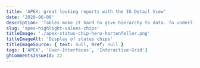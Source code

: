 ```yaml
---
title: 'APEX: great looking reports with the IG Detail View'
date: '2020-06-08'
description: 'Tables make it hard to give hierarchy to data. To underline the importance of certain values in a table you can use chips that highlight the values with colors.'
slug: 'apex-highlight-values-chips'
titleImage: './apex-status-chip-hero-hartenfeller.png'
titleImageAlt: 'Display of status chips'
titleImageSource: { text: null, href: null }
tags: ['APEX', 'User-Interfaces', 'Interactive-Grid']
ghCommentsIssueId: 22
---
```

